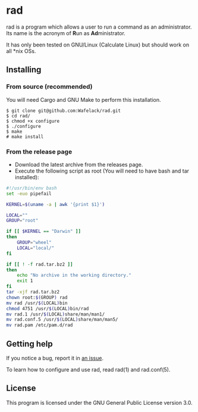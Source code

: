 # rad

rad is a program which allows a user to run a command as an administrator.
Its name is the acronym of **R**un as **Ad**ministrator.

It has only been tested on GNU/Linux (Calculate Linux) but should work on all \*nix OSs.

## Installing

### From source (recommended)

You will need Cargo and GNU Make to perform this installation.

```
$ git clone git@github.com:Wafelack/rad.git
$ cd rad/
$ chmod +x configure
$ ./configure
$ make
# make install
```

### From the release page

* Download the latest archive from the releases page.
* Execute the following script as root (You will need to have bash and tar installed):

```bash
#!/usr/bin/env bash
set -euo pipefail

KERNEL=$(uname -a | awk '{print $1}')

LOCAL=""
GROUP="root"

if [[ $KERNEL == "Darwin" ]]
then
	GROUP="wheel"
	LOCAL="local/"
fi

if [[ ! -f rad.tar.bz2 ]]
then
	echo "No archive in the working directory."
	exit 1
fi
tar -xjf rad.tar.bz2
chown root:$(GROUP) rad
mv rad /usr/$(LOCAL)bin
chmod 4751 /usr/$(LOCAL)bin/rad
mv rad.1 /usr/$(LOCAL)share/man/man1/
mv rad.conf.5 /usr/$(LOCAL)share/man/man5/
mv rad.pam /etc/pam.d/rad
```

## Getting help

If you notice a bug, report it in [an issue](https://github.com/wafelack/rad/issues/new).

To learn how to configure and use rad, read rad(1) and rad.conf(5).

## License

This program is licensed under the GNU General Public License version 3.0.
